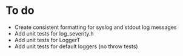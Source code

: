 # To do

* Create consistent formatting for syslog and stdout log messages
* Add unit tests for log_severity.h
* Add unit tests for LoggerT
* Add unit tests for default loggers (no throw tests)